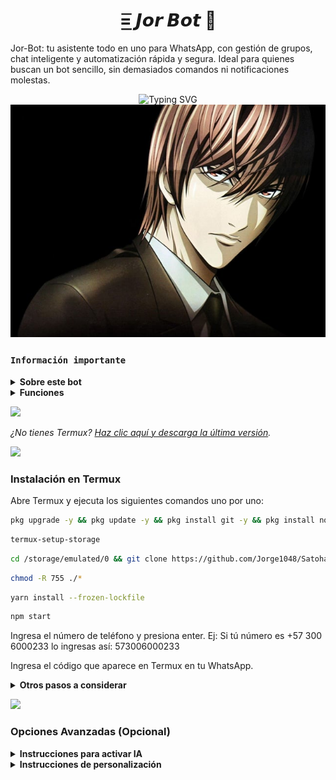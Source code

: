 <h1 align="center">=͟͟͞ 𝙅𝙤𝙧 𝘽𝙤𝙩 🦅</h1>

Jor-Bot: tu asistente todo en uno para WhatsApp, con gestión de grupos, chat inteligente y automatización rápida y segura. Ideal para quienes buscan un bot sencillo, sin demasiados comandos ni notificaciones molestas.

<div align="center">
  <img src="https://readme-typing-svg.demolab.com?font=Ribeye&size=50&pause=1000&color=33ff00&center=true&width=910&height=100&lines=Jor-Bot;Tu+Asistente+Todo+en+Uno;WhatsApp+Bot" alt="Typing SVG" />
</div>

<img src="./assets/images/jor.png">
</p>
</div>


### **`Información importante`**

<details>
 <summary><b> Sobre este bot</b></summary>

> Este proyecto no tiene ninguna vinculación oficial con WhatsApp. Fue desarrollado de forma independiente para interacciones automatizadas mediante la plataforma.

> No nos hacemos responsables por el uso indebido de este bot. Es responsabilidad exclusiva del usuario asegurarse de que su uso cumpla con los términos de servicio de WhatsApp y la legislación vigente.

> Este proyecto está basado en Takeshi Bot, desarrollado por Guilherme França (Dev Gui). Distribuido bajo la licencia GNU GPL v3. Este repositorio contiene modificaciones realizadas por Jorge1048.


</details>

<details>
 <summary><b> Funciones</b></summary>

- [x] Abrir y cerrar el grupo de WhatsApp con comandos 
- [x] Anti-link y autoresponder 
- [x] Etiquetar a cada uno con etiquetas visibles y no visibles 
- [x] IA 
- [x] Hacer stickers 

</details>


<a><img src='https://i.imgur.com/LyHic3i.gif'/></a>


_¿No tienes Termux? [Haz clic aquí y descarga la última versión](https://www.mediafire.com/file/082otphidepx7aq/Termux_0.119.1_aldebaran_dev.apk)._



<a><img src='https://i.imgur.com/LyHic3i.gif'/></a>


### Instalación en Termux

Abre Termux y ejecuta los siguientes comandos uno por uno:<br/>

```sh
pkg upgrade -y && pkg update -y && pkg install git -y && pkg install nodejs-lts -y && pkg install ffmpeg -y
```
```sh
termux-setup-storage
```
```sh
cd /storage/emulated/0 && git clone https://github.com/Jorge1048/Satohaki-bot.git && cd Satohaki-bot
```
```sh
chmod -R 755 ./*
```
```sh
yarn install --frozen-lockfile
```
```sh
npm start
```

Ingresa el número de teléfono y presiona enter.
Ej: Si tú número es +57 300 6000233 lo ingresas así: 573006000233

Ingresa el código que aparece en Termux en tu WhatsApp. 


<details>
 <summary><b>Otros pasos a considerar</b></summary> 


Presiona `CTRL + c` para detener el bot.

Para iniciar otra vez Ejecuta:

```sh
npm start
```
 
En caso de que desvincules el bot de WhatsApp presiona `CTRL + c` y ejecuta:

```sh
rm -rf ./assets/auth/baileys && npm start
```

Si cerraste la "session" en Termux o borraste los datos de esta app, en vez de hacer todo de nuevo puedes ejecutar:

```sh
cd /storage/emulated/0/Satohaki-bot/
```
```sh
npm start
```
</details>


<a><img src='https://i.imgur.com/LyHic3i.gif'/></a>


### Opciones Avanzadas (Opcional)

<details>
 <summary><b> Instrucciones para activar IA</b></summary>


1. Ve a este enlace:
🔗 https://openrouter.ai/keys

2. Si no tienes cuenta, regístrate (puedes usar tu cuenta de Google, Discord, etc.).

3. Haz clic en "Create Key" (Crear Clave).

4. En el campo "Name your key" puedes poner cualquier nombre (por ejemplo: SatohakiBot).

5. En el campo de abajo, donde dice "Monthly Usage Limit", escribe:
100 (esto representa el límite mensual de tokens o usos, puedes dejarlo en 100 o más si deseas).

6. Haz clic en "Create Key".

7. Copia tu clave y pégala en el archivo de configuración de tu bot:
`exports.OPENROUTER_API_KEY = "Pon_clave_aquí";`

Para encontrar y editar la configuración de tú bot instala MT Manager [Descargar MT Manager](https://www.mediafire.com/file/ba63tlfoahx78dc/MT+Manager_2.16.5.apk/file), entra al app y busca la carpeta `satohaki-bot` → `src` → `config.js`


</details>

<details>
<summary><b> Instrucciones de personalización</b></summary>


Instala MT Manager [Descargar MT Manager](https://www.mediafire.com/file/ba63tlfoahx78dc/MT+Manager_2.16.5.apk/file), entra al app y busca la carpeta `satohaki-bot` → `src` → `config.js`
para personalizar el bot

> Se recomienda usar MT Manager para editar config.js, ya que otras apps podrían bloquear la personalización.


</details> 
